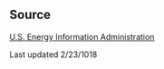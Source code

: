 ## Source

[U.S. Energy Information Administration](https://www.eia.gov/maps/layer_info-m.p)

Last updated 2/23/1018
